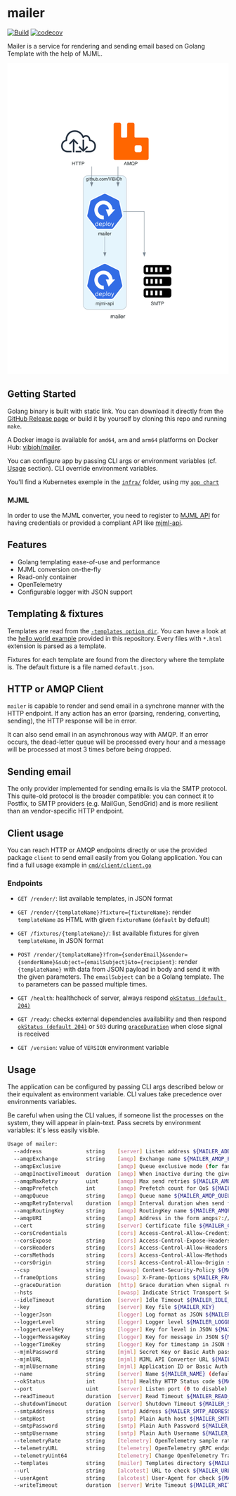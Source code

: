 # mailer

[![Build](https://github.com/ViBiOh/mailer/workflows/Build/badge.svg)](https://github.com/ViBiOh/mailer/actions)
[![codecov](https://codecov.io/gh/ViBiOh/mailer/branch/main/graph/badge.svg)](https://codecov.io/gh/ViBiOh/mailer)

Mailer is a service for rendering and sending email based on Golang Template with the help of MJML.

![](mailer.png)

## Getting Started

Golang binary is built with static link. You can download it directly from the [GitHub Release page](https://github.com/ViBiOh/mailer/releases) or build it by yourself by cloning this repo and running `make`.

A Docker image is available for `amd64`, `arm` and `arm64` platforms on Docker Hub: [vibioh/mailer](https://hub.docker.com/r/vibioh/mailer/tags).

You can configure app by passing CLI args or environment variables (cf. [Usage](#usage) section). CLI override environment variables.

You'll find a Kubernetes exemple in the [`infra/`](infra) folder, using my [`app chart`](https://github.com/ViBiOh/charts/tree/main/app)

### MJML

In order to use the MJML converter, you need to register to [MJML API](https://mjml.io/api) for having credentials or provided a compliant API like [mjml-api](https://github.com/ViBiOh/mjml-api).

## Features

- Golang templating ease-of-use and performance
- MJML conversion on-the-fly
- Read-only container
- OpenTelemetry
- Configurable logger with JSON support

## Templating & fixtures

Templates are read from the [`-templates option dir`](#usage). You can have a look at the [hello world example](templates/hello/hello.html) provided in this repository. Every files with `*.html` extension is parsed as a template.

Fixtures for each template are found from the directory where the template is. The default fixture is a file named `default.json`.

## HTTP or AMQP Client

`mailer` is capable to render and send email in a synchrone manner with the HTTP endpoint. If any action has an error (parsing, rendering, converting, sending), the HTTP response will be in error.

It can also send email in an asynchronous way with AMQP. If an error occurs, the dead-letter queue will be processed every hour and a message will be processed at most 3 times before being dropped.

## Sending email

The only provider implemented for sending emails is via the SMTP protocol. This quite-old protocol is the broader compatible: you can connect it to Postfix, to SMTP providers (e.g. MailGun, SendGrid) and is more resilient than an vendor-specific HTTP endpoint.

## Client usage

You can reach HTTP or AMQP endpoints directly or use the provided package `client` to send email easily from you Golang application. You can find a full usage example in [`cmd/client/client.go`](cmd/client/client.go)

### Endpoints

- `GET /render/`: list available templates, in JSON format
- `GET /render/{templateName}?fixture={fixtureName}`: render `templateName` as HTML with given `fixtureName` (`default` by default)
- `GET /fixtures/{templateName}/`: list available fixtures for given `templateName`, in JSON format
- `POST /render/{templateName}?from={senderEmail}&sender={senderName}&subject={emailSubject}&to={recipient}`: render `{templateName}` with data from JSON payload in body and send it with the given parameters. The `emailSubject` can be a Golang template. The `to` parameters can be passed multiple times.

- `GET /health`: healthcheck of server, always respond [`okStatus (default 204)`](#usage)
- `GET /ready`: checks external dependencies availability and then respond [`okStatus (default 204)`](#usage) or `503` during [`graceDuration`](#usage) when close signal is received
- `GET /version`: value of `VERSION` environment variable

## Usage

The application can be configured by passing CLI args described below or their equivalent as environment variable. CLI values take precedence over environments variables.

Be careful when using the CLI values, if someone list the processes on the system, they will appear in plain-text. Pass secrets by environment variables: it's less easily visible.

```bash
Usage of mailer:
  --address              string    [server] Listen address ${MAILER_ADDRESS}
  --amqpExchange         string    [amqp] Exchange name ${MAILER_AMQP_EXCHANGE} (default "mailer")
  --amqpExclusive                  [amqp] Queue exclusive mode (for fanout exchange) ${MAILER_AMQP_EXCLUSIVE} (default false)
  --amqpInactiveTimeout  duration  [amqp] When inactive during the given timeout, stop listening ${MAILER_AMQP_INACTIVE_TIMEOUT} (default 0s)
  --amqpMaxRetry         uint      [amqp] Max send retries ${MAILER_AMQP_MAX_RETRY} (default 3)
  --amqpPrefetch         int       [amqp] Prefetch count for QoS ${MAILER_AMQP_PREFETCH} (default 1)
  --amqpQueue            string    [amqp] Queue name ${MAILER_AMQP_QUEUE} (default "mailer")
  --amqpRetryInterval    duration  [amqp] Interval duration when send fails ${MAILER_AMQP_RETRY_INTERVAL} (default 1h0m0s)
  --amqpRoutingKey       string    [amqp] RoutingKey name ${MAILER_AMQP_ROUTING_KEY}
  --amqpURI              string    [amqp] Address in the form amqps?://<user>:<password>@<address>:<port>/<vhost> ${MAILER_AMQP_URI}
  --cert                 string    [server] Certificate file ${MAILER_CERT}
  --corsCredentials                [cors] Access-Control-Allow-Credentials ${MAILER_CORS_CREDENTIALS} (default false)
  --corsExpose           string    [cors] Access-Control-Expose-Headers ${MAILER_CORS_EXPOSE}
  --corsHeaders          string    [cors] Access-Control-Allow-Headers ${MAILER_CORS_HEADERS} (default "Content-Type")
  --corsMethods          string    [cors] Access-Control-Allow-Methods ${MAILER_CORS_METHODS} (default "GET")
  --corsOrigin           string    [cors] Access-Control-Allow-Origin ${MAILER_CORS_ORIGIN} (default "*")
  --csp                  string    [owasp] Content-Security-Policy ${MAILER_CSP} (default "default-src 'self'; base-uri 'self'; style-src 'self' 'unsafe-inline' fonts.googleapis.com; font-src fonts.gstatic.com; img-src 'self' data: http://i.imgur.com grafana.com https://ketchup.vibioh.fr/images/")
  --frameOptions         string    [owasp] X-Frame-Options ${MAILER_FRAME_OPTIONS} (default "deny")
  --graceDuration        duration  [http] Grace duration when signal received ${MAILER_GRACE_DURATION} (default 30s)
  --hsts                           [owasp] Indicate Strict Transport Security ${MAILER_HSTS} (default true)
  --idleTimeout          duration  [server] Idle Timeout ${MAILER_IDLE_TIMEOUT} (default 2m0s)
  --key                  string    [server] Key file ${MAILER_KEY}
  --loggerJson                     [logger] Log format as JSON ${MAILER_LOGGER_JSON} (default false)
  --loggerLevel          string    [logger] Logger level ${MAILER_LOGGER_LEVEL} (default "INFO")
  --loggerLevelKey       string    [logger] Key for level in JSON ${MAILER_LOGGER_LEVEL_KEY} (default "level")
  --loggerMessageKey     string    [logger] Key for message in JSON ${MAILER_LOGGER_MESSAGE_KEY} (default "msg")
  --loggerTimeKey        string    [logger] Key for timestamp in JSON ${MAILER_LOGGER_TIME_KEY} (default "time")
  --mjmlPassword         string    [mjml] Secret Key or Basic Auth password ${MAILER_MJML_PASSWORD}
  --mjmlURL              string    [mjml] MJML API Converter URL ${MAILER_MJML_URL} (default "https://api.mjml.io/v1/render")
  --mjmlUsername         string    [mjml] Application ID or Basic Auth username ${MAILER_MJML_USERNAME}
  --name                 string    [server] Name ${MAILER_NAME} (default "http")
  --okStatus             int       [http] Healthy HTTP Status code ${MAILER_OK_STATUS} (default 204)
  --port                 uint      [server] Listen port (0 to disable) ${MAILER_PORT} (default 1080)
  --readTimeout          duration  [server] Read Timeout ${MAILER_READ_TIMEOUT} (default 5s)
  --shutdownTimeout      duration  [server] Shutdown Timeout ${MAILER_SHUTDOWN_TIMEOUT} (default 10s)
  --smtpAddress          string    [smtp] Address ${MAILER_SMTP_ADDRESS} (default "localhost:25")
  --smtpHost             string    [smtp] Plain Auth host ${MAILER_SMTP_HOST} (default "localhost")
  --smtpPassword         string    [smtp] Plain Auth Password ${MAILER_SMTP_PASSWORD}
  --smtpUsername         string    [smtp] Plain Auth Username ${MAILER_SMTP_USERNAME}
  --telemetryRate        string    [telemetry] OpenTelemetry sample rate, 'always', 'never' or a float value ${MAILER_TELEMETRY_RATE} (default "always")
  --telemetryURL         string    [telemetry] OpenTelemetry gRPC endpoint (e.g. otel-exporter:4317) ${MAILER_TELEMETRY_URL}
  --telemetryUint64                [telemetry] Change OpenTelemetry Trace ID format to an unsigned int 64 ${MAILER_TELEMETRY_UINT64} (default true)
  --templates            string    [mailer] Templates directory ${MAILER_TEMPLATES} (default "./templates/")
  --url                  string    [alcotest] URL to check ${MAILER_URL}
  --userAgent            string    [alcotest] User-Agent for check ${MAILER_USER_AGENT} (default "Alcotest")
  --writeTimeout         duration  [server] Write Timeout ${MAILER_WRITE_TIMEOUT} (default 10s)
```
